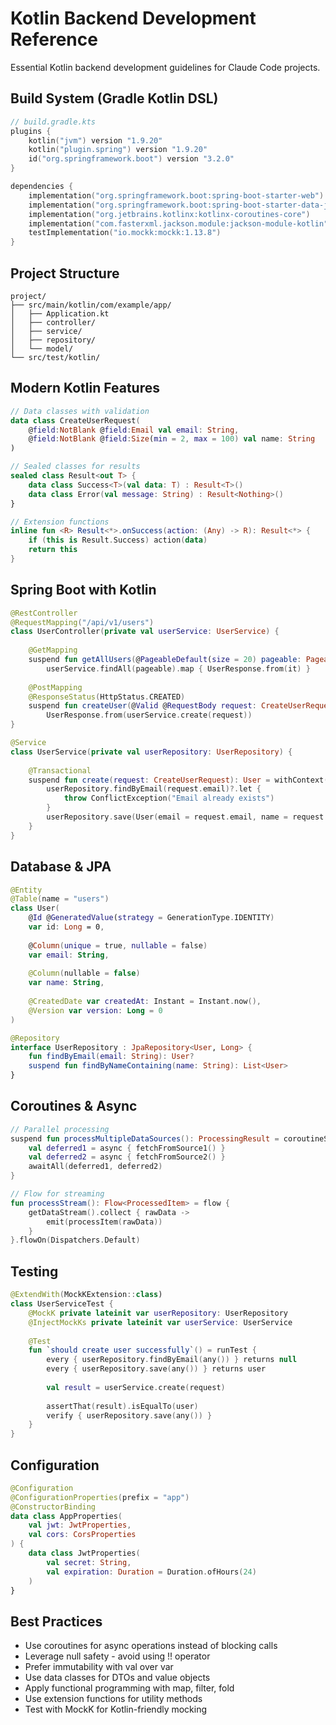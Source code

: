 # Kotlin Backend Development Reference

Essential Kotlin backend development guidelines for Claude Code projects.

## Build System (Gradle Kotlin DSL)
```kotlin
// build.gradle.kts
plugins {
    kotlin("jvm") version "1.9.20"
    kotlin("plugin.spring") version "1.9.20"
    id("org.springframework.boot") version "3.2.0"
}

dependencies {
    implementation("org.springframework.boot:spring-boot-starter-web")
    implementation("org.springframework.boot:spring-boot-starter-data-jpa")
    implementation("org.jetbrains.kotlinx:kotlinx-coroutines-core")
    implementation("com.fasterxml.jackson.module:jackson-module-kotlin")
    testImplementation("io.mockk:mockk:1.13.8")
}
```

## Project Structure
```
project/
├── src/main/kotlin/com/example/app/
│   ├── Application.kt
│   ├── controller/
│   ├── service/
│   ├── repository/
│   └── model/
└── src/test/kotlin/
```

## Modern Kotlin Features
```kotlin
// Data classes with validation
data class CreateUserRequest(
    @field:NotBlank @field:Email val email: String,
    @field:NotBlank @field:Size(min = 2, max = 100) val name: String
)

// Sealed classes for results
sealed class Result<out T> {
    data class Success<T>(val data: T) : Result<T>()
    data class Error(val message: String) : Result<Nothing>()
}

// Extension functions
inline fun <R> Result<*>.onSuccess(action: (Any) -> R): Result<*> {
    if (this is Result.Success) action(data)
    return this
}
```

## Spring Boot with Kotlin
```kotlin
@RestController
@RequestMapping("/api/v1/users")
class UserController(private val userService: UserService) {
    
    @GetMapping
    suspend fun getAllUsers(@PageableDefault(size = 20) pageable: Pageable) =
        userService.findAll(pageable).map { UserResponse.from(it) }
    
    @PostMapping
    @ResponseStatus(HttpStatus.CREATED)
    suspend fun createUser(@Valid @RequestBody request: CreateUserRequest) =
        UserResponse.from(userService.create(request))
}

@Service
class UserService(private val userRepository: UserRepository) {
    
    @Transactional
    suspend fun create(request: CreateUserRequest): User = withContext(Dispatchers.IO) {
        userRepository.findByEmail(request.email)?.let {
            throw ConflictException("Email already exists")
        }
        userRepository.save(User(email = request.email, name = request.name))
    }
}
```

## Database & JPA
```kotlin
@Entity
@Table(name = "users")
class User(
    @Id @GeneratedValue(strategy = GenerationType.IDENTITY)
    var id: Long = 0,
    
    @Column(unique = true, nullable = false)
    var email: String,
    
    @Column(nullable = false)
    var name: String,
    
    @CreatedDate var createdAt: Instant = Instant.now(),
    @Version var version: Long = 0
)

@Repository
interface UserRepository : JpaRepository<User, Long> {
    fun findByEmail(email: String): User?
    suspend fun findByNameContaining(name: String): List<User>
}
```

## Coroutines & Async
```kotlin
// Parallel processing
suspend fun processMultipleDataSources(): ProcessingResult = coroutineScope {
    val deferred1 = async { fetchFromSource1() }
    val deferred2 = async { fetchFromSource2() }
    awaitAll(deferred1, deferred2)
}

// Flow for streaming
fun processStream(): Flow<ProcessedItem> = flow {
    getDataStream().collect { rawData ->
        emit(processItem(rawData))
    }
}.flowOn(Dispatchers.Default)
```

## Testing
```kotlin
@ExtendWith(MockKExtension::class)
class UserServiceTest {
    @MockK private lateinit var userRepository: UserRepository
    @InjectMockKs private lateinit var userService: UserService
    
    @Test
    fun `should create user successfully`() = runTest {
        every { userRepository.findByEmail(any()) } returns null
        every { userRepository.save(any()) } returns user
        
        val result = userService.create(request)
        
        assertThat(result).isEqualTo(user)
        verify { userRepository.save(any()) }
    }
}
```

## Configuration
```kotlin
@Configuration
@ConfigurationProperties(prefix = "app")
@ConstructorBinding
data class AppProperties(
    val jwt: JwtProperties,
    val cors: CorsProperties
) {
    data class JwtProperties(
        val secret: String,
        val expiration: Duration = Duration.ofHours(24)
    )
}
```

## Best Practices
- Use coroutines for async operations instead of blocking calls
- Leverage null safety - avoid using !! operator  
- Prefer immutability with val over var
- Use data classes for DTOs and value objects
- Apply functional programming with map, filter, fold
- Use extension functions for utility methods
- Test with MockK for Kotlin-friendly mocking